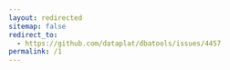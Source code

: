 ```yaml
---
layout: redirected
sitemap: false
redirect_to:
  - https://github.com/dataplat/dbatools/issues/4457
permalink: /1
---
```

